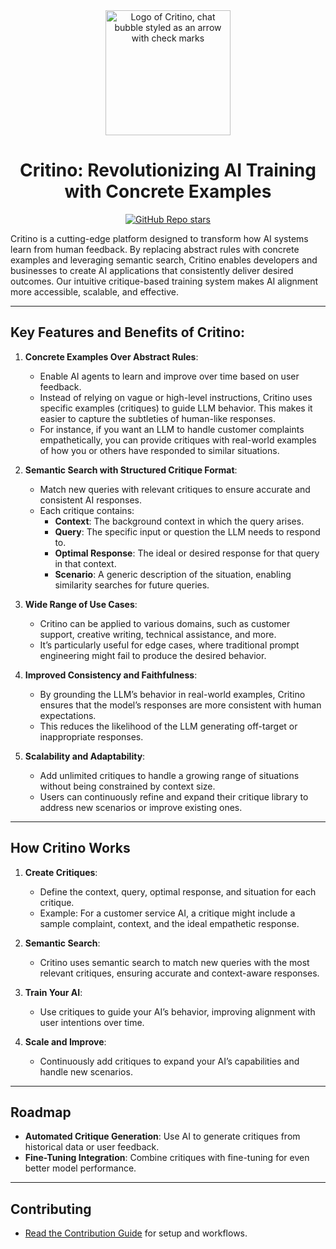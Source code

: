 <div align="center">

<img alt="Logo of Critino, chat bubble styled as an arrow with check marks" src="https://critino.starti.no/logo/colored.jpg" width="200" height="200" style="border-radius:50">

# **Critino: Revolutionizing AI Training with Concrete Examples**

[![GitHub Repo stars](https://img.shields.io/github/stars/startino/critino)](https://github.com/startino/critino)

</div>

Critino is a cutting-edge platform designed to transform how AI systems learn from human feedback. By replacing abstract rules with concrete examples and leveraging semantic search, Critino enables developers and businesses to create AI applications that consistently deliver desired outcomes. Our intuitive critique-based training system makes AI alignment more accessible, scalable, and effective.

---

## Key Features and Benefits of Critino:
1. **Concrete Examples Over Abstract Rules**:
   - Enable AI agents to learn and improve over time based on user feedback.
   - Instead of relying on vague or high-level instructions, Critino uses specific examples (critiques) to guide LLM behavior. This makes it easier to capture the subtleties of human-like responses.
   - For instance, if you want an LLM to handle customer complaints empathetically, you can provide critiques with real-world examples of how you or others have responded to similar situations.

2. **Semantic Search with Structured Critique Format**:
   - Match new queries with relevant critiques to ensure accurate and consistent AI responses.
   - Each critique contains:
     - **Context**: The background context in which the query arises.
     - **Query**: The specific input or question the LLM needs to respond to.
     - **Optimal Response**: The ideal or desired response for that query in that context.
     - **Scenario**: A generic description of the situation, enabling similarity searches for future queries.

3. **Wide Range of Use Cases**:
   - Critino can be applied to various domains, such as customer support, creative writing, technical assistance, and more.
   - It’s particularly useful for edge cases, where traditional prompt engineering might fail to produce the desired behavior.

4. **Improved Consistency and Faithfulness**:
   - By grounding the LLM’s behavior in real-world examples, Critino ensures that the model’s responses are more consistent with human expectations.
   - This reduces the likelihood of the LLM generating off-target or inappropriate responses.

5. **Scalability and Adaptability**:
   - Add unlimited critiques to handle a growing range of situations without being constrained by context size.
   - Users can continuously refine and expand their critique library to address new scenarios or improve existing ones.

---

## **How Critino Works**

1. **Create Critiques**:

   - Define the context, query, optimal response, and situation for each critique.
   - Example: For a customer service AI, a critique might include a sample complaint, context, and the ideal empathetic response.

2. **Semantic Search**:

   - Critino uses semantic search to match new queries with the most relevant critiques, ensuring accurate and context-aware responses.

3. **Train Your AI**:

   - Use critiques to guide your AI’s behavior, improving alignment with user intentions over time.

4. **Scale and Improve**:
   - Continuously add critiques to expand your AI’s capabilities and handle new scenarios.

---

## **Roadmap**

- **Automated Critique Generation**: Use AI to generate critiques from historical data or user feedback.
- **Fine-Tuning Integration**: Combine critiques with fine-tuning for even better model performance.

---

## **Contributing**

- [Read the Contribution Guide](CONTRIBUTING.md) for setup and workflows.
